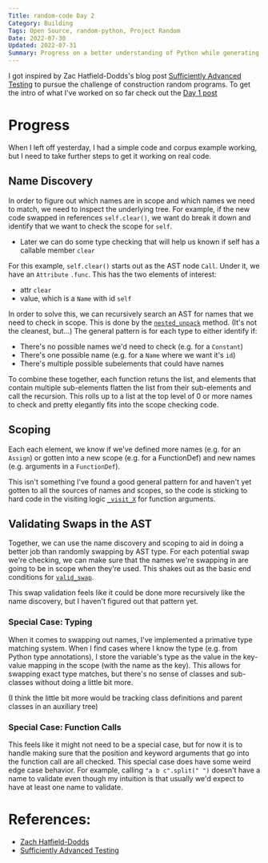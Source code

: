 ```yaml
---
Title: random-code Day 2
Category: Building
Tags: Open Source, random-python, Project Random
Date: 2022-07-30
Updated: 2022-07-31
Summary: Progress on a better understanding of Python while generating random code
---
```


I got inspired by Zac Hatfield-Dodds's blog post [Sufficiently Advanced
Testing](https://zhd.dev/sufficiently/) to pursue the challenge of construction
random programs. To get the intro of what I've worked on so far check out the
[Day 1 post](blog/starting-the-random-code-journey.html)

# Progress

When I left off yesterday, I had a simple code and corpus example working, but I need to take further steps to get it working on real code.

## Name Discovery

In order to figure out which names are in scope and which names we need to
match, we need to inspect the underlying tree. For example, if the new code
swapped in references `self.clear()`, we want do break it down and identify
that we want to check the scope for `self`.

- Later we can do some type checking that will help us known if self has a
  callable member `clear`

For this example, `self.clear()` starts out as the AST node `Call`. Under it,
we have an `Attribute` `.func`. This has the two elements of interest:

- attr `clear`
- value, which is a `Name` with id `self`

In order to solve this, we can recursively search an AST for names that we need
to check in scope. This is done by the
[`nested_unpack`](https://github.com/buckbaskin/random-python/blob/8802d4fb5dafd71eb0637ef2531e81079449d9ad/random_code/impl.py#L397-L665)
method. (It's not the cleanest, but...) The general pattern is for each type to
either identify if:

- There's no possible names we'd need to check (e.g. for a `Constant`)
- There's one possible name (e.g. for a `Name` where we want it's `id`)
- There's multiple possible subelements that could have names

To combine these together, each function retuns the list, and elements that
contain multiple sub-elements flatten the list from their sub-elements and call
the recursion. This rolls up to a list at the top level of 0 or more names to
check and pretty elegantly fits into the scope checking code.

## Scoping

Each each element, we know if we've defined more names (e.g. for an `Assign`)
or gotten into a new scope (e.g. for a FunctionDef) and new names (e.g.
arguments in a `FunctionDef`).

This isn't something I've found a good general pattern for and haven't yet
gotten to all the sources of names and scopes, so the code is sticking to hard
code in the visiting logic
[`_visit_X`](https://github.com/buckbaskin/random-python/blob/8802d4fb5dafd71eb0637ef2531e81079449d9ad/random_code/impl.py#L853-L861)
for function arguments.

## Validating Swaps in the AST

Together, we can use the name discovery and scoping to aid in doing a better
job than randomly swapping by AST type. For each potential swap we're checking,
we can make sure that the names we're swapping in are going to be in scope when
they're used. This shakes out as the basic end conditions for
[`valid_swap`](https://github.com/buckbaskin/random-python/blob/8802d4fb5dafd71eb0637ef2531e81079449d9ad/random_code/impl.py#L808-L813).

This swap validation feels like it could be done more recursively like the name
discovery, but I haven't figured out that pattern yet.

### Special Case: Typing

When it comes to swapping out names, I've implemented a primative type matching
system. When I find cases where I know the type (e.g. from Python type
annotations), I store the variable's type as the value in the key-value mapping
in the scope (with the name as the key). This allows for swapping exact type
matches, but there's no sense of classes and sub-classes without doing a little
bit more.

(I think the little bit more would be tracking class definitions and parent
classes in an auxiliary tree)

### Special Case: Function Calls

This feels like it might not need to be a special case, but for now it is to
handle making sure that the position and keyword arguments that go into the
function call are all checked. This special case does have some weird edge case
behavior. For example, calling `"a b c".split(" ")` doesn't have a name to
validate even though my intuition is that usually we'd expect to have at least
one name to validate.

# References:

- [Zach Hatfield-Dodds](https://zhd.dev/)
- [Sufficiently Advanced Testing](https://zhd.dev/sufficiently/)


